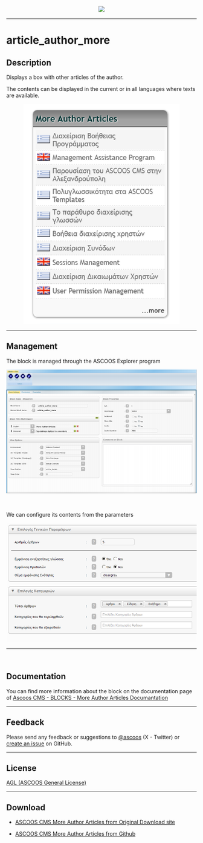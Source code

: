 <p align="center"><img src="https://dl.ascoos.com/images/ascoos.png" height=120 /></p>

<hr />

# article_author_more


## Description

Displays a box with other articles of the author.

The contents can be displayed in the current or in all languages where texts are available.

<p align="center"><img src="screenshot.png" /></p>

***

## Management

The block is managed through the ASCOOS Explorer program

<p align="center"><img src="help/scr-002-800.png" /></p>

<br>

We can configure its contents from the parameters

<p align="center"><img src="help/params.png" /></p>

***

<br>

## Documentation

You can find more information about the block on the documentation page of [Ascoos CMS - BLOCKS - More Author Articles Documantation](help/tutorial.en.md)

***

## Feedback

Please send any feedback or suggestions to [@ascoos](https://x.com/ascoos) (X - Twitter) or [create an issue](https://github.com/ascoos/article_author_more/issues) on GitHub.

*** 
 
## License

[AGL (ASCOOS General License)](http://docs.ascoos.com/lics/ascoos/AGL.html)

***

## Download

- [ASCOOS CMS More Author Articles from Original Download site](https://dl.ascoos.com/cms/ascoos/ext/blocks/more-author-articles/article_author_more-latest.zip)

- [ASCOOS CMS  More Author Articles from Github](https://github.com/ascoos/article_author_more/releases)
